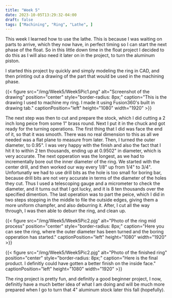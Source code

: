```yaml
---
title: "Week 5"
date: 2023-10-05T13:29:32-04:00
draft: false
tags: ["Machining", "Ring", "Lathe", ]
---
```


This week I learned how to use the lathe. This is because I was waiting on parts to arrive, which they now have, in perfect timing so I can start the next phase of the float. So in this little down time in the float project I decided to do this as I will also need it later on in the project, to turn the aluminum piston. 

I started this project by quickly and simply modeling the ring in CAD, and then printing out a drawing of the part that would be used in the machining phase. 

{{< figure src="/img/Week5/Week5Pic1.png" alt="Screenshot of the drawing" position="center" style="border-radius: 8px;" caption="This is the drawing I used to machine my ring. I made it using Fusion360's built in drawing tab." captionPosition="left" height="1080" width="1920" >}}

The next step was then to cut and prepare the stock, which I did cutting a 2 inch long peice from some 1" brass round. Next I put it in the chuck and got ready for the turning operations. The first thing that I did was face the end of it, so that it was smooth. There was no real dimension to this as all we needed was a flat plane to measure from later. Then, I turned the outer diameter, to 0.95". I was very happy with the finish and also the fact that I hit it to within 2 ten thousands, ending up at 0.9502" in diameter, which is very accurate. The next opperation was the longest, as we had to incrementally bore out the inner diameter of the ring. We started with the center drill, and then worked our way every 1/8" up from 1/4" to 3/4". Unfortunatly we had to use drill bits as the hole is too small for boring bar, because drill bits are not very accurate in terms of the diameter of the holes they cut. Thus I used a telescoping gauge and a micrometer to check the diameter, and it turns out that I got lucky, and it is 8 ten thousands over the specified dimention. The last operation was to part the peice, which I did in two steps stopping in the middle to file the outside edges, giving them a more uniform champfer, and also deburring it. After, I  cut all the way through, I was then able to deburr the ring, and clean up. 

{{< figure src="/img/Week5/Week5Pic2.pjg" alt="Photo of the ring mid process" position="center" style="border-radius: 8px;" caption="Here you can see the ring, where the outer diameter has been turned and the boring opperation has started." captionPosition="left" height="1080" width="1920" >}}

{{< figure src="/img/Week5/Week5Pic2.pjg" alt="Photo of the finished ring" position="center" style="border-radius: 8px;" caption="Here is the final product. I definitly could have gotten a better finish on the inside face." captionPosition="left" height="1080" width="1920" >}}

The ring project is pretty fun, and definitly a good beginner project, I now, definitly have a much better idea of what I am doing and will be much more prepared when I go to turn that 4" aluminum stock later this fall (hopefully). 
